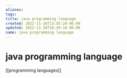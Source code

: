 ```yaml
---
aliases: 
tags: 
title: java programming language
created: 2022-11-16T13:55:24-06:00
updated: 2022-11-16T16:49:16-06:00
name: java programming language
---
```

# java programming language

[[programming languages]]